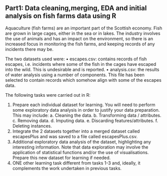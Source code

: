 ## Part1: Data cleaning,merging, EDA and initial analysis on fish farms data using R
Aquaculture (fish farms) are an important part of the Scottish economy. Fish are grown in large cages, either in the sea or in lakes. The industry involves the use of animals and has an impact on the environment, so there is an increased focus in monitoring the fish farms, and keeping records of any incidents there may be.

The two datasets used were:
• escapes.csv: contains records of fish escapes, i.e. incidents where some of the fish in the cages have escaped into the wild. This is undesirable and is reported.
• analysis.csv: the results of water analysis using a number of components. This file has been selected to contain records which somehow align with some of the escapes data.

The following tasks were carried out in R:
1. Prepare each individual dataset for learning. You will need to perform some exploratory data analysis in order to justify your data preparation. This may include:
a. Cleaning the data.
b. Transforming data / attributes.
c. Removing data.
d. Imputing data.
e. Discarding features/attributes.
f. Deleting instances.
3. Integrate the 2 datasets together into a merged dataset called escapesPlus and was saved to a file called escapesPlus.csv.
4. Additional exploratory data analysis of the dataset, highlighting any interesting information. Note that data exploration may involve the application of statistical functions and/or the use of visualisations. Prepare this new dataset for learning if needed.
5. ONE other learning task different from tasks 1-3 and, ideally, it complements the work undertaken in previous tasks.



   


